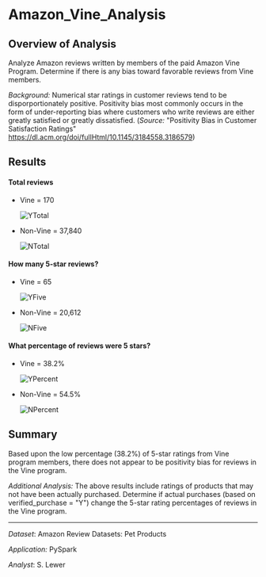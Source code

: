 # Amazon_Vine_Analysis
## Overview of Analysis
Analyze Amazon reviews written by members of the paid Amazon Vine Program.  Determine if there is any bias toward favorable reviews from Vine members.

_Background:_ Numerical star ratings in customer reviews tend to be disporportionately positive.  Positivity bias most commonly occurs in the form of under-reporting bias where customers who write reviews are either greatly satisfied or greatly dissatisfied. (_Source:_ "Positivity Bias in Customer Satisfaction Ratings" https://dl.acm.org/doi/fullHtml/10.1145/3184558.3186579)

## Results
#### Total reviews
- Vine = 170

  ![YTotal](https://user-images.githubusercontent.com/90986041/148711003-80e1075a-6ee0-4137-bde8-87f7e74c4c72.png)

- Non-Vine = 37,840

  ![NTotal](https://user-images.githubusercontent.com/90986041/148711019-8c711759-14f7-4687-916b-0e3f44d8e013.png)

#### How many 5-star reviews?
- Vine = 65

  ![YFive](https://user-images.githubusercontent.com/90986041/148711280-f02805ca-b07c-4bf9-80eb-755968ecab9d.png)

- Non-Vine = 20,612

  ![NFive](https://user-images.githubusercontent.com/90986041/148711314-033ffb54-01b6-4bd8-a5db-544200422d03.png)

#### What percentage of reviews were 5 stars?
- Vine = 38.2%

  ![YPercent](https://user-images.githubusercontent.com/90986041/148711379-0d4d233c-5b26-45c8-8765-a118ed2673ce.png)

- Non-Vine = 54.5%

  ![NPercent](https://user-images.githubusercontent.com/90986041/148711400-846b5ad1-a2ea-4956-b93e-f808b5334b4e.png)


## Summary
Based upon the low percentage (38.2%) of 5-star ratings from Vine program members, there does not appear to be positivity bias for reviews in the Vine program.  

_Additional Analysis:_ The above results include ratings of products that may not have been actually purchased.  Determine if actual purchases (based on verified_purchase = "Y") change the 5-star rating percentages of reviews in the Vine program.
___

_Dataset_:  Amazon Review Datasets: Pet Products

_Application:_ PySpark

_Analyst_: S. Lewer
